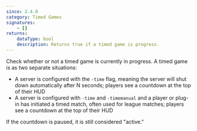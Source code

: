 ```yaml
---
since: 2.4.0
category: Timed Games
signatures:
    - []
returns:
    dataType: bool
    description: Returns true if a timed game is progress.
---
```


Check whether or not a timed game is currently in progress. A timed game is as two separate situations:

- A server is configured with the `-time` flag, meaning the server will shut down automatically after N seconds; players see a countdown at the top of their HUD
- A server is configured with `-time` and `-timemanual` and a player or plug-in has initiated a timed match, often used for league matches; players see a countdown at the top of their HUD

If the countdown is paused, it is still considered "active."
